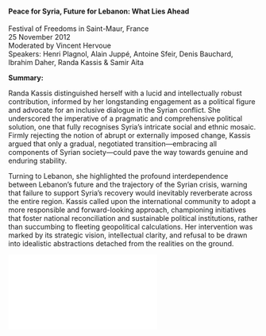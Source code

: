 <h4>Peace for Syria, Future for Lebanon: What Lies Ahead</h4>

Festival of Freedoms in Saint-Maur, France  
25 November 2012  
Moderated by Vincent Hervoue  
Speakers: Henri Plagnol, Alain Juppé, Antoine Sfeir, Denis Bauchard, Ibrahim Daher, Randa Kassis & Samir Aita


<b>Summary:</b>	

Randa Kassis distinguished herself with a lucid and intellectually robust contribution, informed by her longstanding engagement as a political figure and advocate for an inclusive dialogue in the Syrian conflict. She underscored the imperative of a pragmatic and comprehensive political solution, one that fully recognises Syria’s intricate social and ethnic mosaic. Firmly rejecting the notion of abrupt or externally imposed change, Kassis argued that only a gradual, negotiated transition—embracing all components of Syrian society—could pave the way towards genuine and enduring stability.

Turning to Lebanon, she highlighted the profound interdependence between Lebanon’s future and the trajectory of the Syrian crisis, warning that failure to support Syria’s recovery would inevitably reverberate across the entire region. Kassis called upon the international community to adopt a more responsible and forward-looking approach, championing initiatives that foster national reconciliation and sustainable political institutions, rather than succumbing to fleeting geopolitical calculations. Her intervention was marked by its strategic vision, intellectual clarity, and refusal to be drawn into idealistic abstractions detached from the realities on the ground.

![](145.pdf)
<p></p>
